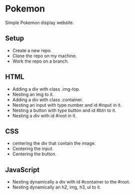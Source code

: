 # Pokemon

Simple Pokemon display website.

## Setup

- Create a new repo.
- Clone the repo on my machine.
- Work the repo on a branch.

## HTML

- Adding a div with class .img-top.
- Nesting an img to it.
- Adding a div with class .container.
- Nesting an input with type number and id #input in it.
- Nesting a button with type button and id #btn to it.
- Nesting a div with id #root in it.

## CSS

- centering the div that contain the image.
- Centering the input.
- Centering the button.

## JavaScript

- Nesting dynamically a div with id #container to the #root.
- Nesting dynamically an h2, img, h3, ul to it.
